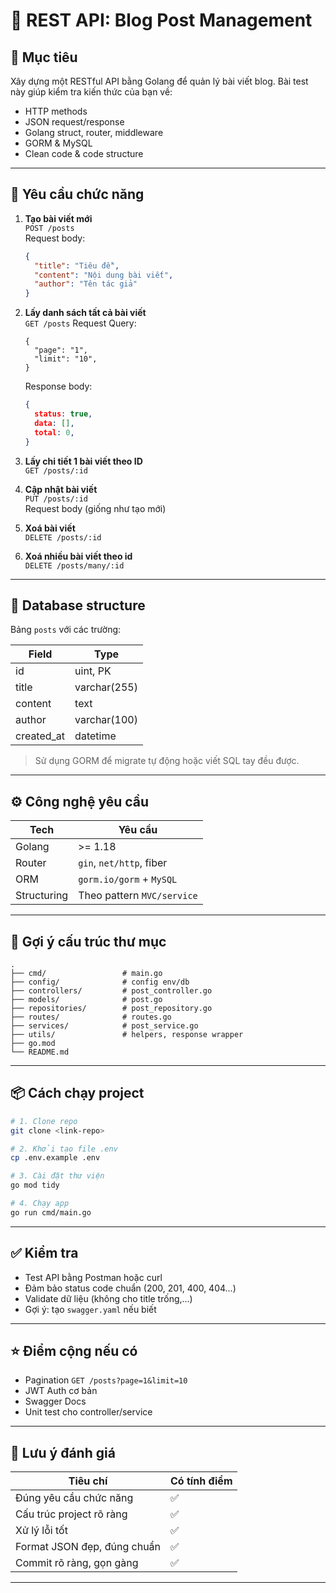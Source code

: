 # 🧪 REST API: Blog Post Management 

## 📌 Mục tiêu
Xây dựng một RESTful API bằng Golang để quản lý bài viết blog. Bài test này giúp kiểm tra kiến thức của bạn về:
- HTTP methods
- JSON request/response
- Golang struct, router, middleware
- GORM & MySQL
- Clean code & code structure

---

## 🚀 Yêu cầu chức năng

1. **Tạo bài viết mới**  
   `POST /posts`  
   Request body:
   ```json
   {
     "title": "Tiêu đề",
     "content": "Nội dung bài viết",
     "author": "Tên tác giả"
   }
   ```

2. **Lấy danh sách tất cả bài viết**  
   `GET /posts`
   Request Query:    
   ```params
   {
     "page": "1",
     "limit": "10",
   }
   ```
   Response body:
   ```json
   {
     status: true,
     data: [],
     total: 0,
   }
   ```

3. **Lấy chi tiết 1 bài viết theo ID**  
   `GET /posts/:id`

4. **Cập nhật bài viết**  
   `PUT /posts/:id`  
   Request body (giống như tạo mới)

5. **Xoá bài viết**  
   `DELETE /posts/:id`

6. **Xoá nhiều bài viết theo id**  
   `DELETE /posts/many/:id`
---

## 🧱 Database structure

Bảng `posts` với các trường:

| Field      | Type         |
|------------|--------------|
| id         | uint, PK     |
| title      | varchar(255) |
| content    | text         |
| author     | varchar(100) |
| created_at | datetime     |

> Sử dụng GORM để migrate tự động hoặc viết SQL tay đều được.

---

## ⚙️ Công nghệ yêu cầu

| Tech         | Yêu cầu                      |
|--------------|------------------------------|
| Golang       | >= 1.18                      |
| Router       | `gin`, `net/http`, fiber     |
| ORM          | `gorm.io/gorm` + `MySQL`     |
| Structuring  | Theo pattern `MVC/service`   |

---

## 📂 Gợi ý cấu trúc thư mục

```
.
├── cmd/                 # main.go
├── config/              # config env/db
├── controllers/         # post_controller.go
├── models/              # post.go
├── repositories/        # post_repository.go
├── routes/              # routes.go
├── services/            # post_service.go
├── utils/               # helpers, response wrapper
├── go.mod
└── README.md
```

---

## 📦 Cách chạy project

```bash
# 1. Clone repo
git clone <link-repo>

# 2. Khởi tạo file .env
cp .env.example .env

# 3. Cài đặt thư viện
go mod tidy

# 4. Chạy app
go run cmd/main.go
```

---

## ✅ Kiểm tra

- Test API bằng Postman hoặc curl
- Đảm bảo status code chuẩn (200, 201, 400, 404...)
- Validate dữ liệu (không cho title trống,...)
- Gợi ý: tạo `swagger.yaml` nếu biết

---

## ⭐ Điểm cộng nếu có

- Pagination `GET /posts?page=1&limit=10`
- JWT Auth cơ bản
- Swagger Docs
- Unit test cho controller/service

---

## 🧠 Lưu ý đánh giá

| Tiêu chí | Có tính điểm |
|----------|--------------|
| Đúng yêu cầu chức năng | ✅ |
| Cấu trúc project rõ ràng | ✅ |
| Xử lý lỗi tốt | ✅ |
| Format JSON đẹp, đúng chuẩn | ✅ |
| Commit rõ ràng, gọn gàng | ✅ |

---
